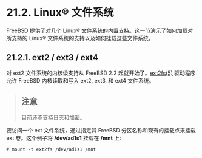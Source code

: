 # 21.2. Linux® 文件系统

FreeBSD 提供了对几个 Linux® 文件系统的内置支持。这一节演示了如何加载对所支持的 Linux® 文件系统的支持以及如何挂载这些文件系统。

## 21.2.1. ext2 / ext3 / ext4

对 ext2 文件系统的内核级支持从 FreeBSD 2.2 起就开始了。[ext2fs(5)](https://www.freebsd.org/cgi/man.cgi?query=ext2fs\&sektion=5\&format=html) 驱动程序允许 FreeBSD 内核读取和写入 ext2, ext3, 和 ext4 文件系统。

> ## 注意
>
> 目前还不支持日志和加密。

要访问一个 ext 文件系统，通过指定其 FreeBSD 分区名称和现有的挂载点来挂载 ext 卷。这个例子将 **/dev/ad1s1** 挂载在 **/mnt** 上:

```
# mount -t ext2fs /dev/ad1s1 /mnt
```
